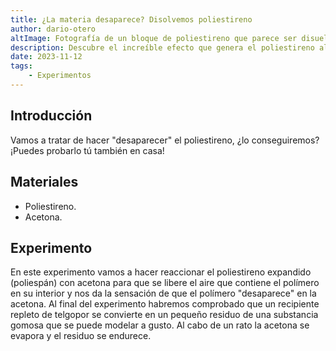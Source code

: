 ```yaml
---
title: ¿La materia desaparece? Disolvemos poliestireno
author: dario-otero
altImage: Fotografía de un bloque de poliestireno que parece ser disuelto en acetona.
description: Descubre el increíble efecto que genera el poliestireno al introducirlo en acetona, ¡parece que desaparece!
date: 2023-11-12
tags:
    - Experimentos
---
```


## Introducción

Vamos a tratar de hacer "desaparecer" el poliestireno, ¿lo conseguiremos? ¡Puedes probarlo tú también en casa!

## Materiales

- Poliestireno.
- Acetona.

## Experimento

En este experimento vamos a hacer reaccionar el poliestireno expandido (poliespán) con acetona para que se libere el aire que contiene el polímero en su interior y nos da la sensación de que el polímero "desaparece" en la acetona. Al final del experimento habremos comprobado que un recipiente repleto de telgopor se convierte en un pequeño residuo de una substancia gomosa que se puede modelar a gusto. Al cabo de un rato la acetona se evapora y el residuo se endurece.